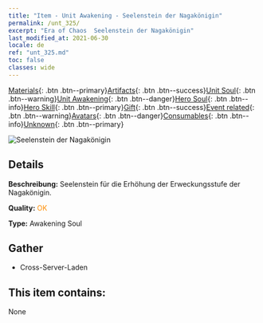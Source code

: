 ```yaml
---
title: "Item - Unit Awakening - Seelenstein der Nagakönigin"
permalink: /unt_325/
excerpt: "Era of Chaos  Seelenstein der Nagakönigin"
last_modified_at: 2021-06-30
locale: de
ref: "unt_325.md"
toc: false
classes: wide
---
```

 [Materials](/ItemsDE/){: .btn .btn--primary}[Artifacts](/ItemsDE/Artifacts/){: .btn .btn--success}[Unit Soul](/ItemsDE/UnitSoul/){: .btn .btn--warning}[Unit Awakening](/ItemsDE/UnitAwakening/){: .btn .btn--danger}[Hero Soul](/ItemsDE/HeroSoul/){: .btn .btn--info}[Hero Skill](/ItemsDE/HeroSkill/){: .btn .btn--primary}[Gift](/ItemsDE/Gift/){: .btn .btn--success}[Event related](/ItemsDE/Events/){: .btn .btn--warning}[Avatars](/ItemsDE/Avatars/){: .btn .btn--danger}[Consumables](/ItemsDE/Consumables/){: .btn .btn--info}[Unknown](/ItemsDE/Unknown/){: .btn .btn--primary}

 ![Seelenstein der Nagakönigin](/images/u/tia_shenv.jpg)

## Details
 **Beschreibung:** Seelenstein für die Erhöhung der Erweckungsstufe der Nagakönigin.

 **Quality:** <span style="color: #FF8C00">OK</span>

 **Type:** Awakening Soul

## Gather

*    Cross-Server-Laden 

## This item contains:

  None

